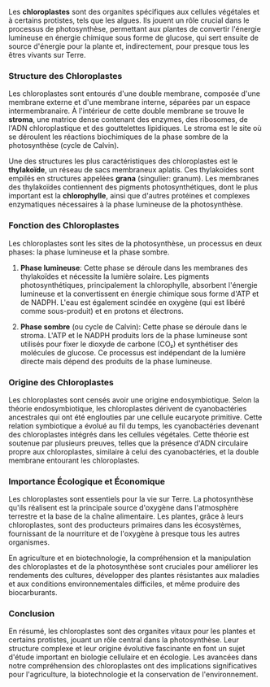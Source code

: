 Les **chloroplastes** sont des organites spécifiques aux cellules végétales et à certains protistes, tels que les algues. Ils jouent un rôle crucial dans le processus de photosynthèse, permettant aux plantes de convertir l'énergie lumineuse en énergie chimique sous forme de glucose, qui sert ensuite de source d'énergie pour la plante et, indirectement, pour presque tous les êtres vivants sur Terre.

### Structure des Chloroplastes

Les chloroplastes sont entourés d'une double membrane, composée d'une membrane externe et d'une membrane interne, séparées par un espace intermembranaire. À l'intérieur de cette double membrane se trouve le **stroma**, une matrice dense contenant des enzymes, des ribosomes, de l'ADN chloroplastique et des gouttelettes lipidiques. Le stroma est le site où se déroulent les réactions biochimiques de la phase sombre de la photosynthèse (cycle de Calvin).

Une des structures les plus caractéristiques des chloroplastes est le **thylakoïde**, un réseau de sacs membraneux aplatis. Ces thylakoïdes sont empilés en structures appelées **grana** (singulier: granum). Les membranes des thylakoïdes contiennent des pigments photosynthétiques, dont le plus important est la **chlorophylle**, ainsi que d'autres protéines et complexes enzymatiques nécessaires à la phase lumineuse de la photosynthèse.

### Fonction des Chloroplastes

Les chloroplastes sont les sites de la photosynthèse, un processus en deux phases: la phase lumineuse et la phase sombre.

1. **Phase lumineuse**: Cette phase se déroule dans les membranes des thylakoïdes et nécessite la lumière solaire. Les pigments photosynthétiques, principalement la chlorophylle, absorbent l'énergie lumineuse et la convertissent en énergie chimique sous forme d'ATP et de NADPH. L'eau est également scindée en oxygène (qui est libéré comme sous-produit) et en protons et électrons.

2. **Phase sombre** (ou cycle de Calvin): Cette phase se déroule dans le stroma. L'ATP et le NADPH produits lors de la phase lumineuse sont utilisés pour fixer le dioxyde de carbone (CO₂) et synthétiser des molécules de glucose. Ce processus est indépendant de la lumière directe mais dépend des produits de la phase lumineuse.

### Origine des Chloroplastes

Les chloroplastes sont censés avoir une origine endosymbiotique. Selon la théorie endosymbiotique, les chloroplastes dérivent de cyanobactéries ancestrales qui ont été englouties par une cellule eucaryote primitive. Cette relation symbiotique a évolué au fil du temps, les cyanobactéries devenant des chloroplastes intégrés dans les cellules végétales. Cette théorie est soutenue par plusieurs preuves, telles que la présence d'ADN circulaire propre aux chloroplastes, similaire à celui des cyanobactéries, et la double membrane entourant les chloroplastes.

### Importance Écologique et Économique

Les chloroplastes sont essentiels pour la vie sur Terre. La photosynthèse qu'ils réalisent est la principale source d'oxygène dans l'atmosphère terrestre et la base de la chaîne alimentaire. Les plantes, grâce à leurs chloroplastes, sont des producteurs primaires dans les écosystèmes, fournissant de la nourriture et de l'oxygène à presque tous les autres organismes.

En agriculture et en biotechnologie, la compréhension et la manipulation des chloroplastes et de la photosynthèse sont cruciales pour améliorer les rendements des cultures, développer des plantes résistantes aux maladies et aux conditions environnementales difficiles, et même produire des biocarburants.

### Conclusion

En résumé, les chloroplastes sont des organites vitaux pour les plantes et certains protistes, jouant un rôle central dans la photosynthèse. Leur structure complexe et leur origine évolutive fascinante en font un sujet d'étude important en biologie cellulaire et en écologie. Les avancées dans notre compréhension des chloroplastes ont des implications significatives pour l'agriculture, la biotechnologie et la conservation de l'environnement.